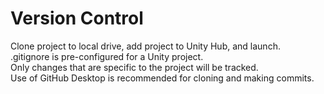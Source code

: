 # Version Control
Clone project to local drive, add project to Unity Hub, and launch.  
.gitignore is pre-configured for a Unity project.   
Only changes that are specific to the project will be tracked.  
Use of GitHub Desktop is recommended for cloning and making commits.  
